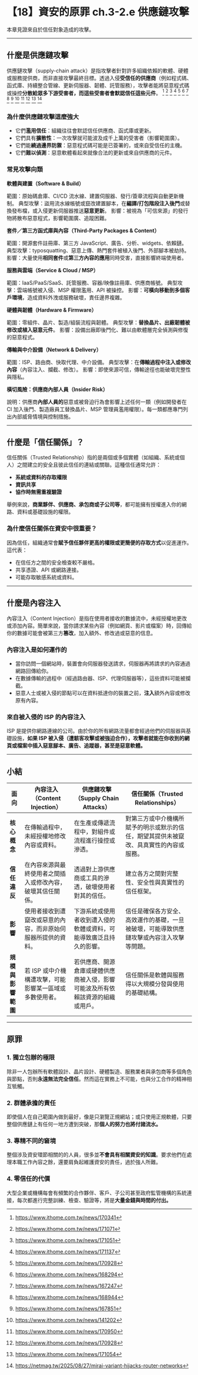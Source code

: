 # 【18】資安的原罪 ch.3-2.e 供應鏈攻擊

本章見證來自於信任對象造成的攻擊。

---

## 什麼是供應鏈攻擊

供應鏈攻擊（supply-chain attack）是指攻擊者針對許多組織依賴的軟體、硬體或服務提供商，而非直接攻擊最終目標。透過入侵**受信任的供應商**（例如程式碼、函式庫、持續整合管線、更新伺服器、韌體、託管服務），攻擊者能將惡意程式碼或操控**分散給眾多下游受害者，而這些受害者會默認信任這些元件**。 [^6] [^7] [^9] [^8] [^10] [^12] [^15] [^11] [^14] [^1] [^4] [^2] [^3] [^5]

### 為什麼供應鏈攻擊這麼強大

* 它們**濫用信任**：組織往往會默認信任供應商、函式庫或更新。
* 它們具有**擴散性**：一次攻擊就可能波及成千上萬的受害者（影響範圍廣）。
* 它們能**繞過邊界防禦**：惡意程式碼可能是已簽署的，或來自受信任的主機。
* 它們**難以偵測**：惡意軟體看起來就像合法的更新或來自供應商的元件。


### 常見攻擊向類

**軟體與建置（Software & Build）**

範圍：原始碼倉庫、CI/CD 流水線、建置伺服器、發行/簽章流程與自動更新機制。
典型攻擊：盜用流水線帳號或竄改建置腳本，在**編譯/打包階段注入後門**或替換發布檔，或入侵更新伺服器推送**惡意更新**。
影響：被視為「可信來源」的發行物將散布惡意程式，影響範圍廣、追蹤困難。

**套件／第三方函式庫與內容（Third‑Party Packages & Content）**

範圍：開源套件註冊庫、第三方 JavaScript、廣告、分析、widgets、依賴鏈。
典型攻擊：typosquatting、惡意上傳、熱門套件被植入後門、外部腳本被劫持。
影響：大量使用**相同套件**或**第三方內容的應用**同時受害，直接影響終端使用者。

**服務與雲端（Service & Cloud / MSP）**

範圍：IaaS/PaaS/SaaS、託管服務、容器/映像註冊庫、供應商帳號。
典型攻擊：雲端帳號被入侵、MSP 權限濫用、API 被操控。
影響：**可橫向移動到多個客戶環境**，造成資料外洩或服務破壞，責任邊界複雜。

**硬體與韌體（Hardware & Firmware）**

範圍：零組件、晶片、製造/組裝流程與韌體。
典型攻擊：**替換晶片、出廠韌體被修改或植入惡意元件**。
影響：設備出廠即後門化、難以由軟體層完全偵測與修復的惡意程式。

**傳輸與中介設備（Network & Delivery）**

範圍：ISP、路由商、快取代理、中介設備。
典型攻擊：在**傳輸過程中注入或修改內容**（內容注入、攔截、修改）。
影響：即使來源可信，傳輸途徑也能破壞完整性與隱私。

**橫切風險：供應商內部人員（Insider Risk）**

說明：供應商**內部人員的**惡意或被脅迫行為會影響上述任何一類（例如開發者在 CI 加入後門、製造廠員工替換晶片、MSP 管理員濫用權限）。每一類都應專門列出內部威脅情境與控制措施。

---

## 什麼是「信任關係」？

信任關係（Trusted Relationship）指的是兩個或多個實體（如組織、系統或個人）之間建立的安全且彼此信任的連結或關聯。這種信任通常允許：

* **系統或資料的存取權限**
* **資訊共享**
* **協作時無需重複驗證**

舉例來說，**商業夥伴、供應商、承包商或子公司等**，都可能擁有授權進入你的網路、資料或基礎設施的權限。

### 為什麼信任關係在資安中很重要？

因為信任，組織通常會**賦予信任夥伴更高的權限或更簡便的存取方式**以促進運作。這代表：

* 在信任方之間的安全檢查較不嚴格。
* 共享憑證、API 或網路連接。
* 可能存取敏感系統或資料。

---

## 什麼是內容注入

內容注入（Content Injection）是指在使用者接收的數據流中，未經授權地更改或添加內容。簡單來說，當你請求某些內容（例如網頁、影片或檔案）時，回傳給你的數據可能會被第三方**篡改**，加入額外、修改過或惡意的信息。

### 內容注入是如何運作的

* 當你訪問一個網站時，裝置會向伺服器發送請求，伺服器再將請求的內容通過網路回傳給你。
* 在數據傳輸的過程中（經過路由器、ISP、代理伺服器等），這些資料可能被攔截。
* 惡意人士或被入侵的節點可以在資料抵達你的裝置之前，**注入**額外內容或修改原有內容。

### 來自被入侵的 ISP 的內容注入

ISP 是提供你網路連線的公司。由於你的所有網路流量都會經過他們的伺服器與基礎設施，**如果 ISP 被入侵（遭駭客攻擊或被強迫合作），攻擊者就能在你收到的網頁或檔案中插入惡意腳本、廣告、追蹤器，甚至是惡意軟體。**

---

## 小結


| 面向          | 內容注入（Content Injection）        | 供應鏈攻擊（Supply Chain Attacks）             | 信任關係（Trusted Relationships）                  |
| ----------- | ------------------------------ | --------------------------------------- | -------------------------------------------- |
| **核心概念**    | 在傳輸過程中，未經授權地修改內容或資料。           | 在生產或傳遞流程中，對組件或流程進行操控或滲透。                | 對第三方或中介機構所賦予的明示或默示的信任，期望其提供未被竄改、具真實性的內容或服務。  |
| **信任違反**    | 在內容來源與最終使用者之間插入或修改內容，破壞其信任關係。  | 透過對上游供應商或工具的滲透，破壞使用者對其的信任。              | 建立各方之間對完整性、安全性與真實性的信任框架。                     |
| **影響**      | 使用者接收到遭竄改或惡意的內容，而非原始伺服器所提供的資料。 | 下游系統或使用者收到遭入侵的軟體或資料，可能導致廣泛且持久的影響。       | 信任是確保各方安全、高效運作的基礎，一旦被破壞，可能導致供應鏈攻擊或內容注入攻擊等問題。 |
| **規模與影響範圍** | 若 ISP 或中介機構遭攻擊，可能影響某一區域或多數使用者。 | 若供應商、開源倉庫或硬體供應商被入侵，影響可能波及所有依賴該資源的組織或用戶。 | 信任關係是軟體與服務得以大規模分發與使用的基礎結構。                   |

--- 

## 原罪

### 1. 獨立包辦的極限

除非一人包辦所有軟體設計、晶片設計、硬體製造、服務業者與承包商等多個角色與節點，否則**永遠無法完全信任**。然而這在實務上不可能，也與分工合作的精神相互牴觸。

### 2. 群體承擔的責任

即使個人在自己範圍內做到最好，像是只瀏覽正規網站；或只使用正規軟體，只要整個供應鏈上有任何一地方遭到突破，那**個人的努力也將付諸流水。**

### 3. 專精不同的窘境

整個涉及資安環節相關的的人員，很多並**不會具有相關資安的知識**。要求他們在處理本職工作內容之餘，還要肩負起維護資安的責任，過於強人所難。

### 4. 零信任的代價

大型企業或機構每會有頻繁的合作夥伴、客戶、子公司甚至政府監管機構的系統連接，每次都進行完整訓練、檢查、驗證等，將是**大量金錢與時間的付出。**


[^6]: https://www.ithome.com.tw/news/170341
[^1]: https://www.ithome.com.tw/news/141202
[^2]: https://www.ithome.com.tw/news/170928
[^3]: https://www.ithome.com.tw/news/171054
[^4]: https://www.ithome.com.tw/news/170950
[^5]: https://netmag.tw/2025/08/27/mirai-variant-hijacks-router-networks
[^6]: https://www.ithome.com.tw/news/170620
[^7]: https://www.ithome.com.tw/news/171071
[^8]: https://www.ithome.com.tw/news/171137
[^9]: https://www.ithome.com.tw/news/171051
[^10]: https://www.ithome.com.tw/news/170928
[^11]: https://www.ithome.com.tw/news/168944
[^12]: https://www.ithome.com.tw/news/168294
[^13]: https://www.ithome.com.tw/news/168098
[^14]: https://www.ithome.com.tw/news/167851
[^15]: https://www.ithome.com.tw/news/167247